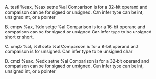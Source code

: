 A.
testl %eax, %eax
setne %al
Comparison is for a 32-bit operand and comparison can be for signed or unsigned.
Can infer type can be int, unsigned int, or a pointer

B.
cmpw %ax, %dx
setge %al
Comparison is for a 16-bit operand and comparison can be for signed or unsigned
Can infer type to be unsigned short or short.

C.
cmpb %al, %dl
setb %al
Comparison is for a 8-bit operand and comparison is for unsigned.
Can infer type to be unsigned char

D.
cmpl %eax, %edx
setne %al
Comparison is for a 32-bit operand and comparison can be for signed or unsigned.
Can infer type can be int, unsigned int, or a pointer
